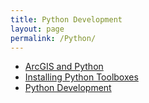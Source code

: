 ```yaml
---
title: Python Development
layout: page
permalink: /Python/
---
```


* [ArcGIS and Python](./ArcGIS/)
* [Installing Python Toolboxes](./arcgis/tb/)
* [Python Development](./Development/)